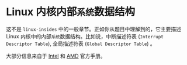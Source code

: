 # Linux 内核内部`系统`数据结构

这不是 `linux-insides` 中的一般章节。正如你从题目中理解到的，它主要描述 Linux 内核中的内部`系统`数据结构。比如说，中断描述符表 (`Interrupt Descriptor Table`), 全局描述符表 (`Global Descriptor Table`) 。

大部分信息来自于 [Intel](http://www.intel.com/content/www/us/en/processors/architectures-software-developer-manuals.html) 和 [AMD](http://developer.amd.com/resources/developer-guides-manuals/) 官方手册。
